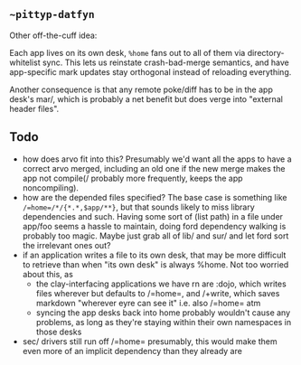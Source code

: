## `~pittyp-datfyn`
Other off-the-cuff idea:

Each app lives on its own desk, `%home` fans out to all of them via directory-whitelist sync. This lets us reinstate crash-bad-merge semantics, and have app-specific mark updates stay orthogonal instead of reloading everything.

Another consequence is that any remote poke/diff has to be in the app desk's mar/, which is probably a net benefit but does verge into "external header files". 

## Todo

- how does arvo fit into this? Presumably we'd want all the apps to have a correct arvo merged, including an old one if the new merge makes the app not compile(/ probably more frequently, keeps the app noncompiling).
- how are the depended files specified? The base case is something like `/=home=/*/{*.*,$app/**}`, but that sounds likely to miss library dependencies and such. Having some sort of (list path) in a file under app/foo seems a hassle to maintain, doing ford dependency walking is probably too magic. Maybe just grab all of lib/ and sur/ and let ford sort the irrelevant ones out?
- if an application writes a file to its own desk, that may be more difficult to retrieve than when "its own desk" is always %home. Not too worried about this, as
  + the clay-interfacing applications we have rn are :dojo, which writes files wherever but defaults to /=home=, and /+write, which saves markdown "wherever eyre can see it" i.e. also /=home= atm
  + syncing the app desks back into home probably wouldn't cause any problems, as long as they're staying within their own namespaces in those desks
- sec/ drivers still run off /=home= presumably, this would make them even more of an implicit dependency than they already are